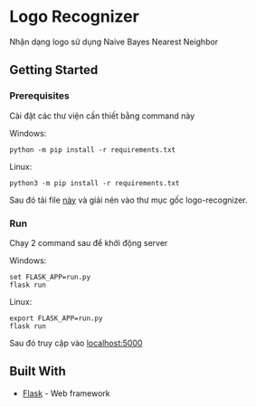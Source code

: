 # Logo Recognizer
Nhận dạng logo sử dụng Naive Bayes Nearest Neighbor

## Getting Started
### Prerequisites

Cài đặt các thư viện cần thiết bằng command này

Windows:
```
python -m pip install -r requirements.txt
```
Linux:
```
python3 -m pip install -r requirements.txt
```
Sau đó tải file [này](https://studenthcmupedu-my.sharepoint.com/:u:/g/personal/4301104136_student_hcmup_edu_vn/EWeJooenZvRLsitMj7iYw08BcsYgB3ivfqnKTSKtI_cFIg?e=NPPsdS) và giải nén vào thư mục gốc logo-recognizer.
### Run
Chạy 2 command sau để khởi động server

Windows:
```
set FLASK_APP=run.py
flask run
```
Linux:
```
export FLASK_APP=run.py
flask run
```
Sau đó truy cập vào [localhost:5000](http://localhost:5000/)
## Built With

* [Flask](https://palletsprojects.com/p/flask/) - Web framework
